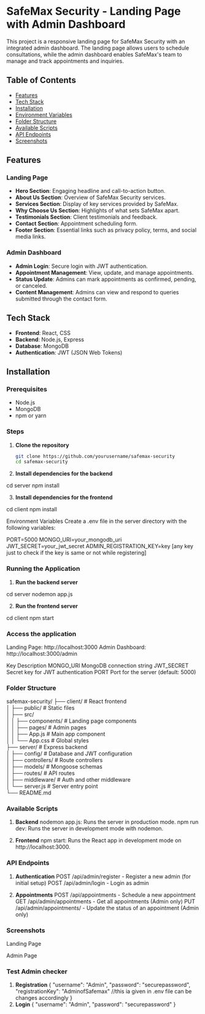 # SafeMax Security - Landing Page with Admin Dashboard

This project is a responsive landing page for SafeMax Security with an integrated admin dashboard. The landing page allows users to schedule consultations, while the admin dashboard enables SafeMax's team to manage and track appointments and inquiries.

## Table of Contents
- [Features](#features)
- [Tech Stack](#tech-stack)
- [Installation](#installation)
- [Environment Variables](#environment-variables)
- [Folder Structure](#folder-structure)
- [Available Scripts](#available-scripts)
- [API Endpoints](#api-endpoints)
- [Screenshots](#screenshots)

## Features

### Landing Page
- **Hero Section**: Engaging headline and call-to-action button.
- **About Us Section**: Overview of SafeMax Security services.
- **Services Section**: Display of key services provided by SafeMax.
- **Why Choose Us Section**: Highlights of what sets SafeMax apart.
- **Testimonials Section**: Client testimonials and feedback.
- **Contact Section**: Appointment scheduling form.
- **Footer Section**: Essential links such as privacy policy, terms, and social media links.

### Admin Dashboard
- **Admin Login**: Secure login with JWT authentication.
- **Appointment Management**: View, update, and manage appointments.
- **Status Update**: Admins can mark appointments as confirmed, pending, or canceled.
- **Content Management**: Admins can view and respond to queries submitted through the contact form.

## Tech Stack
- **Frontend**: React, CSS
- **Backend**: Node.js, Express
- **Database**: MongoDB
- **Authentication**: JWT (JSON Web Tokens)

## Installation

### Prerequisites
- Node.js
- MongoDB
- npm or yarn

### Steps

1. **Clone the repository**
   ```bash
   git clone https://github.com/yourusername/safemax-security
   cd safemax-security

2. **Install dependencies for the backend**

cd server
npm install

3. **Install dependencies for the frontend**

cd client
npm install

Environment Variables
Create a .env file in the server directory with the following variables:

PORT=5000
MONGO_URI=your_mongodb_uri
JWT_SECRET=your_jwt_secret
ADMIN_REGISTRATION_KEY=key [any key just to check if the key is same or not while registering]


### Running the Application

1. **Run the backend server**

cd server
nodemon app.js

2. **Run the frontend server**

cd client
npm start


### Access the application

Landing Page: http://localhost:3000
Admin Dashboard: http://localhost:3000/admin


Key	Description
MONGO_URI	MongoDB connection string
JWT_SECRET	Secret key for JWT authentication
PORT	Port for the server (default: 5000)

### Folder Structure

safemax-security/
├── client/               # React frontend  
│   ├── public/           # Static files  
│   ├── src/  
│   │   ├── components/   # Landing page components  
│   │   ├── pages/        # Admin pages  
│   │   ├── App.js        # Main app component  
│   │   └── App.css       # Global styles  
├── server/               # Express backend  
│   ├── config/           # Database and JWT configuration  
│   ├── controllers/      # Route controllers  
│   ├── models/           # Mongoose schemas  
│   ├── routes/           # API routes  
│   ├── middleware/       # Auth and other middleware  
│   └── server.js         # Server entry point  
└── README.md  



### Available Scripts
1. **Backend**
nodemon app.js: Runs the server in production mode.
npm run dev: Runs the server in development mode with nodemon.

2. **Frontend**
npm start: Runs the React app in development mode on http://localhost:3000.

### API Endpoints
1. **Authentication**
POST /api/admin/register - Register a new admin (for initial setup)
POST /api/admin/login - Login as admin

2. **Appointments**
POST /api/appointments - Schedule a new appointment
GET /api/admin/appointments - Get all appointments (Admin only)
PUT /api/admin/appointments/ - Update the status of an appointment (Admin only)


### Screenshots
Landing Page

Admin Page



### Test Admin checker
1. **Registration**
{
  "username": "Admin",
  "password": "securepassword",
  "registrationKey": "AdminofSafemax"       //this ia given in .env file can be changes accordingly
}
2. **Login**
{
  "username": "Admin",
  "password": "securepassword"
}


